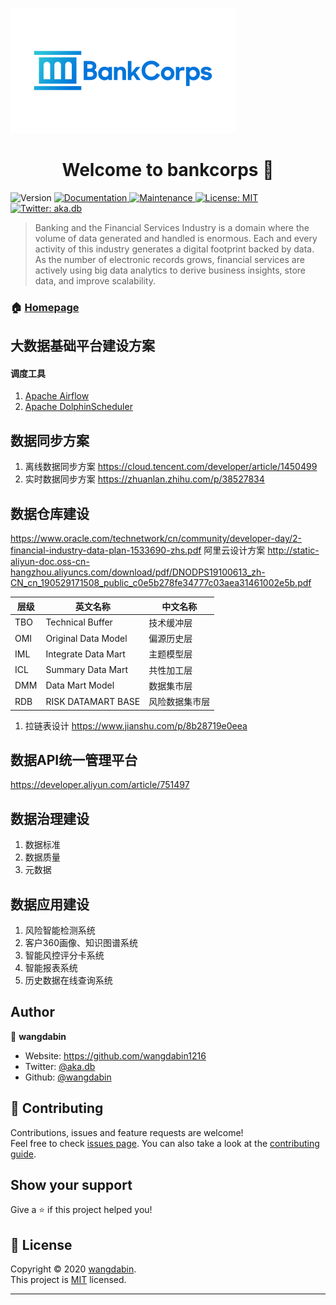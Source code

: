 
![image](https://github.com/wangdabin1216/bankcorps/raw/master/large_bankcorps_0.png)
<h1 align="center">Welcome to bankcorps 👋</h1>

<p>
  <img alt="Version" src="https://img.shields.io/badge/version-1.0.0-blue.svg?cacheSeconds=2592000" />
  <a href="https://github.com/wangdabin1216/bankcorps#redmine" target="_blank">
    <img alt="Documentation" src="https://img.shields.io/badge/documentation-yes-brightgreen.svg" />
  </a>
  <a href="https://github.com/kefranabg/readme-md-generator/graphs/commit-activity" target="_blank">
    <img alt="Maintenance" src="https://img.shields.io/badge/Maintained%3F-yes-green.svg" />
  </a>
  <a href="https://github.com/kefranabg/readme-md-generator/blob/master/LICENSE" target="_blank">
    <img alt="License: MIT" src="https://img.shields.io/github/license/wangdabin/bankcorps" />
  </a>
  <a href="https://twitter.com/aka.db" target="_blank">
    <img alt="Twitter: aka.db" src="https://img.shields.io/twitter/follow/aka.db.svg?style=social" />
  </a>
</p>

> Banking and the Financial Services Industry is a domain where the volume of data generated and handled is enormous. Each and every activity of this industry generates a digital footprint backed by data. As the number of electronic records grows, financial services are actively using big data analytics to derive business insights, store data, and improve scalability.

### 🏠 [Homepage](https://github.com/wangdabin1216/bankcorps#redmine)


## 大数据基础平台建设方案

#### 调度工具
1. [Apache Airflow](https://github.com/apache/airflow)
2. [Apache DolphinScheduler](https://github.com/apache/incubator-dolphinscheduler)


## 数据同步方案

1. 离线数据同步方案
https://cloud.tencent.com/developer/article/1450499
2. 实时数据同步方案
https://zhuanlan.zhihu.com/p/38527834

## 数据仓库建设
https://www.oracle.com/technetwork/cn/community/developer-day/2-financial-industry-data-plan-1533690-zhs.pdf
阿里云设计方案
http://static-aliyun-doc.oss-cn-hangzhou.aliyuncs.com/download/pdf/DNODPS19100613_zh-CN_cn_190529171508_public_c0e5b278fe34777c03aea31461002e5b.pdf

|  层级  | 英文名称  | 中文名称 |
|  ----  | ----  | ----  |
| TBO  | Technical Buffer| 技术缓冲层|
| OMI  | Original Data Model |偏源历史层|
| IML  | Integrate Data Mart |主题模型层|
| ICL  | Summary Data Mart |共性加工层|
| DMM  | Data Mart Model|数据集市层|
| RDB  |RISK DATAMART BASE|风险数据集市层|
1. 拉链表设计
https://www.jianshu.com/p/8b28719e0eea

## 数据API统一管理平台
https://developer.aliyun.com/article/751497

## 数据治理建设
1. 数据标准
2. 数据质量
3. 元数据

## 数据应用建设

1. 风险智能检测系统
2. 客户360画像、知识图谱系统
3. 智能风控评分卡系统
4. 智能报表系统
5. 历史数据在线查询系统

## Author

👤 **wangdabin**

* Website: https://github.com/wangdabin1216
* Twitter: [@aka.db](https://twitter.com/aka.db)
* Github: [@wangdabin](https://github.com/wangdabin)

## 🤝 Contributing

Contributions, issues and feature requests are welcome!<br />Feel free to check [issues page](https://github.com/kefranabg/readme-md-generator/issues). You can also take a look at the [contributing guide](https://github.com/kefranabg/readme-md-generator/blob/master/CONTRIBUTING.md).

## Show your support

Give a ⭐️ if this project helped you!

## 📝 License

Copyright © 2020 [wangdabin](https://github.com/wangdabin).<br />
This project is [MIT](https://github.com/kefranabg/readme-md-generator/blob/master/LICENSE) licensed.

***
